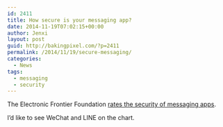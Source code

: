 ```yaml
---
id: 2411
title: How secure is your messaging app?
date: 2014-11-19T07:02:15+00:00
author: Jenxi
layout: post
guid: http://bakingpixel.com/?p=2411
permalink: /2014/11/19/secure-messaging/
categories:
  - News
tags:
  - messaging
  - security
---
```

The Electronic Frontier Foundation [rates the security of messaging apps](https://templatearchive.com/secure-messaging-scorecard/).

I&#8217;d like to see WeChat and LINE on the chart.